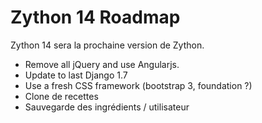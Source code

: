 
Zython 14 Roadmap
=================

Zython 14 sera la prochaine version de Zython.

 * Remove all jQuery and use Angularjs.
 * Update to last Django 1.7
 * Use a fresh CSS framework (bootstrap 3, foundation ?)
 * Clone de recettes
 * Sauvegarde des ingrédients / utilisateur
